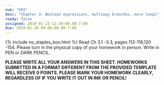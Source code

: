 ```yaml
---
num: "h03"
desc: "Chapter 3: Boolean expressions, multiway branches, more loops"
ready: false
assigned: 2019-01-23 12:30:00.00-7:00
due: 2019-01-28 09:00:00.00-7:00
---
```

{% include no_staples_box.html %}
Read Ch 3.1 -3.3, pages 112-118,120 -154.  Please turn in the physical copy of your homework in person. Write in PEN or DARK PENCIL.

<b>PLEASE WRITE ALL YOUR ANSWERS IN THIS SHEET. HOMEWORKS SUBMITTED IN A FORMAT DIFFERENT FROM THE PROVIDED TEMPLATE WILL RECEIVE 0 POINTS. PLEASE MARK YOUR HOMEWORK CLEARLY, REGARDLESS OF IF YOU WRITE IT OUT IN INK OR PENCIL!</b>